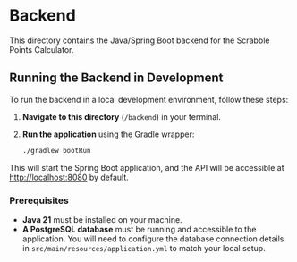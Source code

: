 # Backend

This directory contains the Java/Spring Boot backend for the Scrabble Points Calculator.

## Running the Backend in Development

To run the backend in a local development environment, follow these steps:

1.  **Navigate to this directory** (`/backend`) in your terminal.

2.  **Run the application** using the Gradle wrapper:

    ```sh
    ./gradlew bootRun
    ```

This will start the Spring Boot application, and the API will be accessible at [http://localhost:8080](http://localhost:8080) by default.

### Prerequisites

- **Java 21** must be installed on your machine.
- **A PostgreSQL database** must be running and accessible to the application. You will need to configure the database connection details in `src/main/resources/application.yml` to match your local setup.
